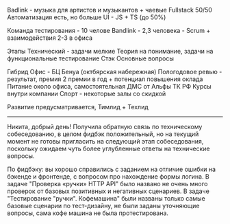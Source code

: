 Badlink - музыка для артистов и музыкантов + чаевые 
Fullstack 50/50
Автоматизация есть, но больше UI - JS + TS (до 50%)

Команда тестирования - 10 челове
Bandlink - 2,3 человека - Scrum + взаимодействия
2-3 в офиса

Этапы
Технический - задачи мелкие
Теория на понимание, задачи на функциональные тестирование
Стэк 
Основные вопросы

Гибрид
Офис - БЦ Бенуа (октбярская набережная)
Пологодовое ревью - результат, премия 2 премии в год + потенциал повышения оклада
Питание около офиса, самостоятельная
ДМС от Альфы 
ТК РФ
Курсы внутри компании
Спорт - некоторые залы со скидкой

Развитие предусматривается, Тимлид + Техлид

____
Никита, добрый день! Получила обратную связь по техническому собеседованию, в целом фидбэк положительный, но на текущий момент не готовы пригласить на следующий этап собеседования, поскольку ожидаем чуть более углубленные ответы на технические вопросы.

По фидбэку: вы хорошо справились с заданием на отличие ошибки на бэкенде и фронтенде, с вопросом про нахождение формы логина. В задаче "Проверка «ручки» HTTP API" было названо не очень много проверок от базовых позитивных и негативных сценариев. В задаче "Тестирование "ручки". Кофемашина" были названы только самые базовые сценарии по тест-дизайну, не были заданы уточняющие вопросы, сама кофе машина не была протестирована.

